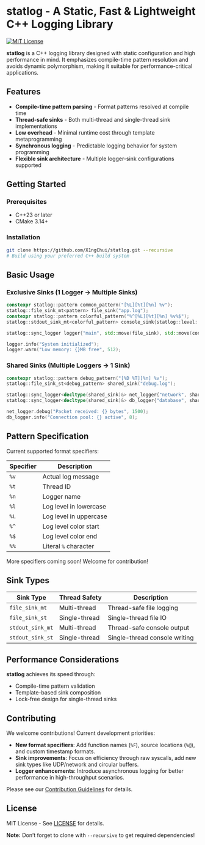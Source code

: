 # statlog - A Static, Fast & Lightweight C++ Logging Library

[![MIT License](https://img.shields.io/badge/license-MIT-blue.svg)](LICENSE)

**statlog** is a C++ logging library designed with static configuration and high performance in mind. It emphasizes compile-time pattern resolution and avoids dynamic polymorphism, making it suitable for performance-critical applications.

## Features

- **Compile-time pattern parsing** - Format patterns resolved at compile time
- **Thread-safe sinks** - Both multi-thread and single-thread sink implementations
- **Low overhead** - Minimal runtime cost through template metaprogramming
- **Synchronous logging** - Predictable logging behavior for system programming
- **Flexible sink architecture** - Multiple logger-sink configurations supported

## Getting Started

### Prerequisites
- C++23 or later
- CMake 3.14+

### Installation

```bash
git clone https://github.com/X1ngChui/statlog.git --recursive 
# Build using your preferred C++ build system
```

## Basic Usage

### Exclusive Sinks (1 Logger → Multiple Sinks)

```cpp
constexpr statlog::pattern common_pattern("[%L][%t][%n] %v");
statlog::file_sink_mt<pattern> file_sink("app.log");
constexpr statlog::pattern colorful_pattern("%^[%L][%t][%n] %v%$");
statlog::stdout_sink_mt<colorful_pattern> console_sink{statlog::level::info};

statlog::sync_logger logger{"main", std::move(file_sink), std::move(console_sink)};

logger.info("System initialized");
logger.warn("Low memory: {}MB free", 512);
```

### Shared Sinks (Multiple Loggers → 1 Sink)

```cpp
constexpr statlog::pattern debug_pattern("[%D %T][%n] %v");
statlog::file_sink_st<debug_pattern> shared_sink("debug.log");

statlog::sync_logger<decltype(shared_sink)&> net_logger{"network", shared_sink};
statlog::sync_logger<decltype(shared_sink)&> db_logger{"database", shared_sink};

net_logger.debug("Packet received: {} bytes", 1500);
db_logger.info("Connection pool: {} active", 8);
```

## Pattern Specification

Current supported format specifiers:

| Specifier | Description             |
|-----------|-------------------------|
| `%v`      | Actual log message      |
| `%t`      | Thread ID               |
| `%n`      | Logger name             |
| `%l`      | Log level in lowercase  |
| `%L`      | Log level in uppercase  |
| `%^`      | Log level color start   |
| `%$`      | Log level color end     |
| `%%`      | Literal `%` character   |


More specifiers coming soon! Welcome for contribution!

## Sink Types

| Sink Type      | Thread Safety | Description                     |
|----------------|----------------|---------------------------------|
| `file_sink_mt` | Multi-thread    | Thread-safe file logging       |
| `file_sink_st` | Single-thread   | Single-thread file IO          |
| `stdout_sink_mt`| Multi-thread   | Thread-safe console output     |
| `stdout_sink_st`| Single-thread  | Single-thread console writing  |

## Performance Considerations

**statlog** achieves its speed through:

- Compile-time pattern validation
- Template-based sink composition
- Lock-free design for single-thread sinks

## Contributing

We welcome contributions! Current development priorities:

- **New format specifiers**: Add function names (`%F`), source locations (`%@`), and custom timestamp formats.
- **Sink improvements**: Focus on efficiency through raw syscalls, add new sink types like UDP/network and circular buffers.
- **Logger enhancements**: Introduce asynchronous logging for better performance in high-throughput scenarios.

Please see our [Contribution Guidelines](CONTRIBUTING.md) for details.

## License

MIT License - See [LICENSE](LICENSE) for details.

**Note:** Don’t forget to clone with `--recursive` to get required dependencies!




